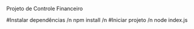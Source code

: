 Projeto de Controle Financeiro

#Instalar dependências
/n
npm install 
/n
#Iniciar projeto
/n
node index.js
